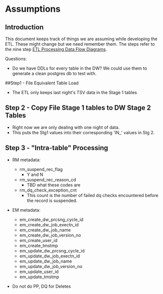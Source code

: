 # Assumptions

## Introduction

This document keeps track of things we are assuming while developing the ETL. These might change but we need remember them. The steps refer to the nine step  [ETL Processing Data Flow Diagrams](https://drive.google.com/file/d/16BcITSFaCaLhXMs4epbEsvIyguZ5RZ1h/view?usp=sharing_eil&ts=5d6e62da).



Questions: 

- Do we have DDLs for every table in the DW? We could use them to generate a clean postgres db to test with. 



##Step1 - File Equivalent Table Load

- The ETL only keeps last night's TSV data in the Stage 1 tables

## Step 2 - Copy File Stage 1 tables to DW Stage 2 Tables

- Right now we are only dealing with one night of data.
- This puts the Stg1 values into their corresponding 'IN_' values in Stg 2. 

## Step 3 - "Intra-table" Processing

- RM metadata:

  - rm_suspend_rec_flag
    - Y and N
  - rm_suspend_rec_reason_cd
    - TBD what these codes are
  - rm_dq_check_exception_cnt
    - This count is the number of failed dq checks encountered before the record is suspended. 

- EM metadata:

  - em_create_dw_prcsng_cycle_id
  - em_create_dw_job_exectn_id
  - em_create_dw_job_name 
  - em_create_dw_job_version_no
  - em_create_user_id
  - em_create_tmstmp
  - em_update_dw_prcsng_cycle_id
  - em_update_dw_job_exectn_id
  - em_update_dw_job_name
  - em_update_dw_job_version_no
  - em_update_user_id
  - em_update_tmstmp

-  Do not do PP, DQ for Deletes